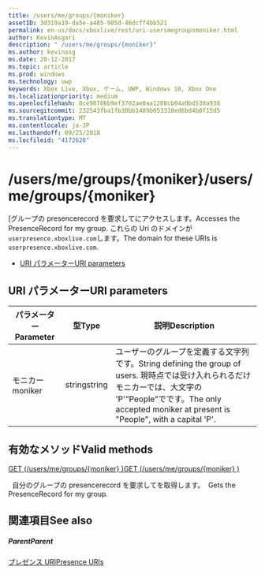 ```yaml
---
title: /users/me/groups/{moniker}
assetID: 3d319a19-da5e-a485-985d-46dcff4bb521
permalink: en-us/docs/xboxlive/rest/uri-usersmegroupsmoniker.html
author: KevinAsgari
description: " /users/me/groups/{moniker}"
ms.author: kevinasg
ms.date: 20-12-2017
ms.topic: article
ms.prod: windows
ms.technology: uwp
keywords: Xbox Live, Xbox, ゲーム, UWP, Windows 10, Xbox One
ms.localizationpriority: medium
ms.openlocfilehash: 0ce98786b9ef3702ae0aa1208cb04a9bd530a938
ms.sourcegitcommit: 232543fba1fb30bb1489b053310ed6bd4b8f15d5
ms.translationtype: MT
ms.contentlocale: ja-JP
ms.lasthandoff: 09/25/2018
ms.locfileid: "4172628"
---
```

# <a name="usersmegroupsmoniker"></a><span data-ttu-id="3caa2-104">/users/me/groups/{moniker}</span><span class="sxs-lookup"><span data-stu-id="3caa2-104">/users/me/groups/{moniker}</span></span>
<span data-ttu-id="3caa2-105">[グループの presencerecord を要求してにアクセスします。</span><span class="sxs-lookup"><span data-stu-id="3caa2-105">Accesses the PresenceRecord for my group.</span></span> <span data-ttu-id="3caa2-106">これらの Uri のドメインが`userpresence.xboxlive.com`します。</span><span class="sxs-lookup"><span data-stu-id="3caa2-106">The domain for these URIs is `userpresence.xboxlive.com`.</span></span>
 
  * [<span data-ttu-id="3caa2-107">URI パラメーター</span><span class="sxs-lookup"><span data-stu-id="3caa2-107">URI parameters</span></span>](#ID4EV)
 
<a id="ID4EV"></a>

 
## <a name="uri-parameters"></a><span data-ttu-id="3caa2-108">URI パラメーター</span><span class="sxs-lookup"><span data-stu-id="3caa2-108">URI parameters</span></span>
 
| <span data-ttu-id="3caa2-109">パラメーター</span><span class="sxs-lookup"><span data-stu-id="3caa2-109">Parameter</span></span>| <span data-ttu-id="3caa2-110">型</span><span class="sxs-lookup"><span data-stu-id="3caa2-110">Type</span></span>| <span data-ttu-id="3caa2-111">説明</span><span class="sxs-lookup"><span data-stu-id="3caa2-111">Description</span></span>| 
| --- | --- | --- | 
| <span data-ttu-id="3caa2-112">モニカー</span><span class="sxs-lookup"><span data-stu-id="3caa2-112">moniker</span></span>| <span data-ttu-id="3caa2-113">string</span><span class="sxs-lookup"><span data-stu-id="3caa2-113">string</span></span>| <span data-ttu-id="3caa2-114">ユーザーのグループを定義する文字列です。</span><span class="sxs-lookup"><span data-stu-id="3caa2-114">String defining the group of users.</span></span> <span data-ttu-id="3caa2-115">現時点では受け入れられるだけモニカーでは、大文字の 'P'"People"でです。</span><span class="sxs-lookup"><span data-stu-id="3caa2-115">The only accepted moniker at present is "People", with a capital 'P'.</span></span>| 
  
<a id="ID4ERB"></a>

 
## <a name="valid-methods"></a><span data-ttu-id="3caa2-116">有効なメソッド</span><span class="sxs-lookup"><span data-stu-id="3caa2-116">Valid methods</span></span>

[<span data-ttu-id="3caa2-117">GET (/users/me/groups/{moniker} )</span><span class="sxs-lookup"><span data-stu-id="3caa2-117">GET (/users/me/groups/{moniker} )</span></span>](uri-usersmegroupsmonikerget.md)

<span data-ttu-id="3caa2-118">&nbsp;&nbsp;自分のグループの presencerecord を要求してを取得します。</span><span class="sxs-lookup"><span data-stu-id="3caa2-118">&nbsp;&nbsp;Gets the PresenceRecord for my group.</span></span>
 
<a id="ID4E2B"></a>

 
## <a name="see-also"></a><span data-ttu-id="3caa2-119">関連項目</span><span class="sxs-lookup"><span data-stu-id="3caa2-119">See also</span></span>
 
<a id="ID4E4B"></a>

 
##### <a name="parent"></a><span data-ttu-id="3caa2-120">Parent</span><span class="sxs-lookup"><span data-stu-id="3caa2-120">Parent</span></span> 

[<span data-ttu-id="3caa2-121">プレゼンス URI</span><span class="sxs-lookup"><span data-stu-id="3caa2-121">Presence URIs</span></span>](atoc-reference-presence.md)

   